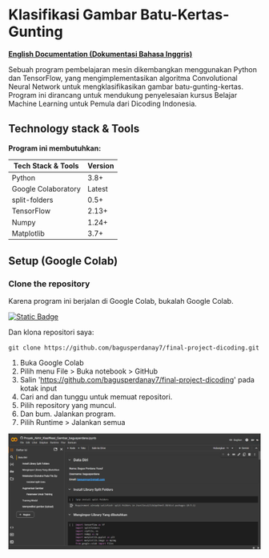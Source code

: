 # Klasifikasi Gambar Batu-Kertas-Gunting

[**English Documentation (Dokumentasi Bahasa Inggris)**](../../README.md)

Sebuah program pembelajaran mesin dikembangkan menggunakan Python dan TensorFlow, yang mengimplementasikan algoritma Convolutional Neural Network untuk mengklasifikasikan gambar batu-gunting-kertas. Program ini dirancang untuk mendukung penyelesaian kursus Belajar Machine Learning untuk Pemula dari Dicoding Indonesia.

## Technology stack & Tools

**Program ini membutuhkan:**

| Tech Stack & Tools  | Version |
| ------------------- | ------- |
| Python              | 3.8+    |
| Google Colaboratory | Latest  |
| split-folders       | 0.5+    |
| TensorFlow          | 2.13+   |
| Numpy               | 1.24+   |
| Matplotlib          | 3.7+    |

## Setup (Google Colab)

### Clone the repository

Karena program ini berjalan di Google Colab, bukalah Google Colab.

[![Static Badge](https://img.shields.io/badge/Open%20in%20Colab-%23212121?logo=google%20colab)](https://colab.research.google.com/)

Dan klona repositori saya:

```shell
git clone https://github.com/bagusperdanay7/final-project-dicoding.git
```

1. Buka Google Colab
2. Pilih menu File > Buka notebook > GitHub
3. Salin '<https://github.com/bagusperdanay7/final-project-dicoding>' pada kotak input
4. Cari and dan tunggu untuk memuat repositori.
5. Pilih repository yang muncul.
6. Dan bum. Jalankan program.
7. Pilih Runtime > Jalankan semua

![Preview](../images/collab-preview.png)
